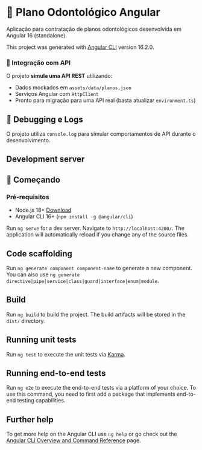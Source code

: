 # 🦷 Plano Odontológico Angular

Aplicação para contratação de planos odontológicos desenvolvida em Angular 16 (standalone).

This project was generated with [Angular CLI](https://github.com/angular/angular-cli) version 16.2.0.

### 📡 Integração com API

O projeto **simula uma API REST** utilizando:

- Dados mockados em `assets/data/planos.json`
- Serviços Angular com `HttpClient`
- Pronto para migração para uma API real (basta atualizar `environment.ts`)

## 🐛 Debugging e Logs

O projeto utiliza `console.log` para simular comportamentos de API durante o desenvolvimento.

## Development server

## 🚀 Começando

### Pré-requisitos

- Node.js 18+ [Download](https://nodejs.org/)
- Angular CLI 16+ (`npm install -g @angular/cli`)

Run `ng serve` for a dev server. Navigate to `http://localhost:4200/`. The application will automatically reload if you change any of the source files.

## Code scaffolding

Run `ng generate component component-name` to generate a new component. You can also use `ng generate directive|pipe|service|class|guard|interface|enum|module`.

## Build

Run `ng build` to build the project. The build artifacts will be stored in the `dist/` directory.

## Running unit tests

Run `ng test` to execute the unit tests via [Karma](https://karma-runner.github.io).

## Running end-to-end tests

Run `ng e2e` to execute the end-to-end tests via a platform of your choice. To use this command, you need to first add a package that implements end-to-end testing capabilities.

## Further help

To get more help on the Angular CLI use `ng help` or go check out the [Angular CLI Overview and Command Reference](https://angular.io/cli) page.
